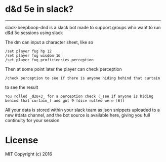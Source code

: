 # d&d 5e in slack?
----------
slack-beepboop-dnd is a slack bot made to support groups who want to run d&d 5e sessions using slack

The dm can input a character sheet, like so

```irc
/set player fug hp 12
/set player fug wisdom 16
/set player fug proficiencies perception
```

Then at some point later the player can check perception

```irc
/check perception to see if there is anyone hiding behind that curtain
```

to see the result

```irc
You rolled _d20+3_ for a perception check (_see if anyone is hiding behind that curtain_) and got 9 (dice rolled were [6])
```

All your data is stored within your slack team as json snippets uploaded to a new #data channel, and the bot source is available here, giving you full continuity for your session


# License
MIT Copyright (c) 2016
